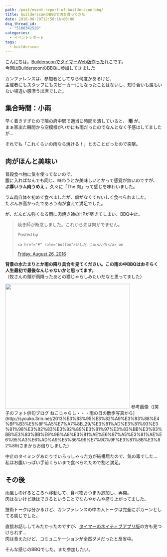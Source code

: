 ```yaml
---
path: /post/event-report-of-builderscon-bbq/
title: buildersconのBBQで肉を食ってきた
date: 2016-08-28T12:56:16+00:00
dsq_thread_id:
  - "5100342520"
categories:
  - イベントレポート
tags:
  - builderscon
---
```

こんにちは。[BuildersconでタイマーWeb版作った](/post/create-session-timer-of-builderscon/)れこです。  
今回はBuildersconのBBQに参加してきました

<!--more-->

カンファレンスは、参加者としてなら何度かあるけど、  
主催者にもスタッフにもスピーカーにもなったことはないし、知り合いも誰もいない場違い感漂う出席でした。

集合時間：小雨
----------------------------------------

早く着きすぎたので隣の府中駅で適当に時間を潰していると、 **雨** が。  
まぁ家出た瞬間から空模様がいかにも雨だったのでなんとなく予感はしてましたが…

それでも「これくらいの雨なら焼ける！」とのことだったので突撃。

肉がほんと美味い
----------------------------------------

普段食べ物に気を使ってないので、  
腹に入ればなんでも同じ、味わうとか美味しいとかって感覚が無いのですが、  
**ぶ厚いラム肉うめえ** 。久々に「The 肉」って感じを味わいました。

ラム肉自体を初めて食べましたが、癖がなくておいしく食べられました。  
たぶんお高かったであろう肉が食えて満足でした。

が、だんだん強くなる雨に肉焼き師のHPが尽きてしまい、BBQ中止。

<div class="fb-post" data-href="https://www.facebook.com/events/1091601347586795/permalink/1126706224076307/" data-width="500" data-show-text="true">
  <blockquote cite="https://www.facebook.com/events/1091601347586795/permalink/1126706224076307/" class="fb-xfbml-parse-ignore">
    <p>
      &#x713c;&#x304d;&#x5e2b;&#x304c;&#x65ad;&#x5ff5;&#x3057;&#x307e;&#x3057;&#x305f;&#x3002;&#x3053;&#x308c;&#x304b;&#x3089;&#x5148;&#x306f;&#x8089;&#x304c;&#x3067;&#x307e;&#x305b;&#x3093;&#x3002;
    </p>Posted by 
    
    <a href="#" role="button">いしだ じゅんいち</a> on

<a href="https://www.facebook.com/events/1091601347586795/permalink/1126706224076307/">Friday, August 26, 2016</a>
  </blockquote>
</div>

**背景の水たまりとか雨の降り具合を見てください。この雨の中BBQはおそらく人生最初で最後なんじゃないかと思ってます。**  
（牧さんの頭が雨降ったあとの猫じゃらしみたいだなと思ってました）

<img src="http://file.syouko.3rin.net/s-IMG_3981.jpg" width="400" />  
参考画像（[笑子のフォト俳句ブログ ねこじゃらし・・・雨の日の散歩写真から](http://syouko.3rin.net/2013%E3%83%95%E3%82%A9%E3%83%88%E4%BF%B3%E5%8F%A5%E7%A7%8B_29/%E3%81%AD%E3%81%93%E3%81%98%E3%82%83%E3%82%89%E3%81%97%E3%83%BB%E3%83%BB%E3%83%BB%E9%9B%A8%E3%81%AE%E6%97%A5%E3%81%AE%E6%95%A3%E6%AD%A9%E5%86%99%E7%9C%9F%E3%81%8B%E3%82%89)さまからお借りしました）

中止のタイミングあたりでいらっしゃった方が結構居たので、気の毒でした…  
私はお腹いっぱい手前くらいまで食べられたので割と満足。

その後
----------------------------------------

雨風しのげるところへ移動して、食べ物おつまみ追加し、再開。  
肉はないけど話はできるということでなんやかんや盛り上がってました。

技術トークは分かるけど、カンファレンスの中の人トークは完全にポカーンとしてる感じでした。

直接お話ししてみたかったのですが、[タイマーのネイティブアプリ版](http://cureapp-dev.hatenablog.com/entry/2016/07/04/120613)の方も見つけられず…  
肉は食えたけど、コミュニケーションが全然ダメだったと反省中。

そんな感じのBBQでした。また参加したい。

<div style="font-size:0px;height:0px;line-height:0px;margin:0;padding:0;clear:both">
</div>